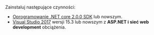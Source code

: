 Zainstaluj następujące czynności:

* [Oprogramowanie .NET core 2.0.0 SDK](https://www.microsoft.com/net/core) lub nowszym.
* [Visual Studio 2017](https://www.visualstudio.com/downloads/) wersji 15.3 lub nowszym z **ASP.NET i sieć web development** obciążenia.
